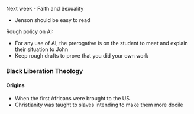 
Next week - Faith and Sexuality
- Jenson should be easy to read

Rough policy on AI:
- For any use of AI, the prerogative is on the student to meet and explain their situation to John
- Keep rough drafts to prove that you did your own work


### Black Liberation Theology
#### Origins
- When the first Africans were brought to the US
- Christianity was taught to slaves intending to make them more docile
